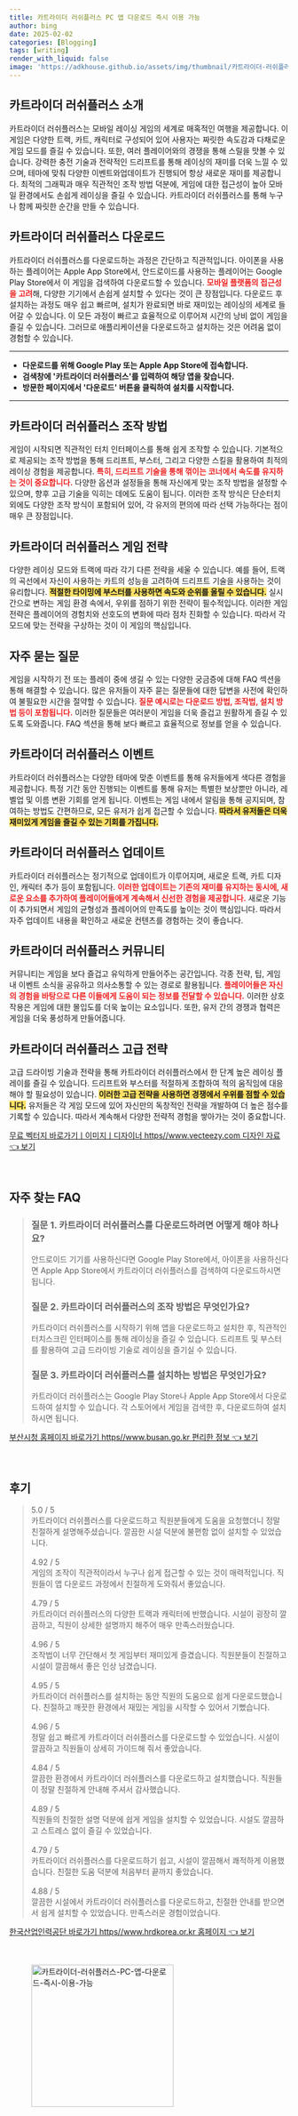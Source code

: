 ```yaml
---
title: 카트라이더 러쉬플러스 PC 앱 다운로드 즉시 이용 가능
author: bing
date: 2025-02-02
categories: [Blogging]
tags: [writing]
render_with_liquid: false
image: 'https://adkhouse.github.io/assets/img/thumbnail/카트라이더-러쉬플러스-PC-앱-다운로드-즉시-이용-가능.webp'
---
```



<h2 id='카트라이더_러쉬플러스_소개'>카트라이더 러쉬플러스 소개</h2>

<p>카트라이더 러쉬플러스는 모바일 레이싱 게임의 세계로 매혹적인 여행을 제공합니다. 이 게임은 다양한 트랙, 카트, 캐릭터로 구성되어 있어 사용자는 짜릿한 속도감과 다채로운 게임 모드를 즐길 수 있습니다. 또한, 여러 플레이어와의 경쟁을 통해 스릴을 맛볼 수 있습니다. 강력한 충전 기술과 전략적인 드리프트를 통해 레이싱의 재미를 더욱 느낄 수 있으며, 테마에 맞춰 다양한 이벤트와업데이트가 진행되어 항상 새로운 재미를 제공합니다. 최적의 그래픽과 매우 직관적인 조작 방법 덕분에, 게임에 대한 접근성이 높아 모바일 환경에서도 손쉽게 레이싱을 즐길 수 있습니다. 카트라이더 러쉬플러스를 통해 누구나 함께 짜릿한 순간을 만들 수 있습니다.</p>

<h2 id='카트라이더_러쉬플러스_다운로드'>카트라이더 러쉬플러스 다운로드</h2>

<p>카트라이더 러쉬플러스를 다운로드하는 과정은 간단하고 직관적입니다. 아이폰을 사용하는 플레이어는 Apple App Store에서, 안드로이드를 사용하는 플레이어는 Google Play Store에서 이 게임을 검색하여 다운로드할 수 있습니다. <b><span style="color: #ee2323;">모바일 플랫폼의 접근성을 고려</span></b>해, 다양한 기기에서 손쉽게 설치할 수 있다는 것이 큰 장점입니다. 다운로드 후 설치하는 과정도 매우 쉽고 빠르며, 설치가 완료되면 바로 재미있는 레이싱의 세계로 들어갈 수 있습니다. 이 모든 과정이 빠르고 효율적으로 이루어져 시간의 낭비 없이 게임을 즐길 수 있습니다. 그러므로 애플리케이션을 다운로드하고 설치하는 것은 어려움 없이 경험할 수 있습니다.</p>

<hr />

<ul>
    <li><b> 다운로드를 위해 Google Play 또는 Apple App Store에 접속합니다.</b></li>
    <li><b> 검색창에 '카트라이더 러쉬플러스'를 입력하여 해당 앱을 찾습니다.</b></li>
    <li><b> 방문한 페이지에서 '다운로드' 버튼을 클릭하여 설치를 시작합니다.</b></li>
</ul>

<hr />

<h2 id='카트라이더_러쉬플러스_조작'>카트라이더 러쉬플러스 조작 방법</h2>

<p>게임이 시작되면 직관적인 터치 인터페이스를 통해 쉽게 조작할 수 있습니다. 기본적으로 제공되는 조작 방법을 통해 드리프트, 부스터, 그리고 다양한 스킬을 활용하여 최적의 레이싱 경험을 제공합니다. <b><span style="color: #ee2323;">특히, 드리프트 기술을 통해 꺾이는 코너에서 속도를 유지하는 것이 중요합니다.</span></b> 다양한 옵션과 설정들을 통해 자신에게 맞는 조작 방법을 설정할 수 있으며, 향후 고급 기술을 익히는 데에도 도움이 됩니다. 이러한 조작 방식은 단순터치 외에도 다양한 조작 방식이 포함되어 있어, 각 유저의 편의에 따라 선택 가능하다는 점이 매우 큰 장점입니다.</p>

<h2 id='카트라이더_러쉬플러스_게임_전략'>카트라이더 러쉬플러스 게임 전략</h2>

<p>다양한 레이싱 모드와 트랙에 따라 각기 다른 전략을 세울 수 있습니다. 예를 들어, 트랙의 곡선에서 자신이 사용하는 카트의 성능을 고려하여 드리프트 기술을 사용하는 것이 유리합니다. <b><span style="background-color: #ffe066;">적절한 타이밍에 부스터를 사용하면 속도와 순위를 올릴 수 있습니다.</span></b> 실시간으로 변하는 게임 환경 속에서, 우위를 점하기 위한 전략이 필수적입니다. 이러한 게임 전략은 플레이어의 경험치와 선호도의 변화에 따라 점차 진화할 수 있습니다. 따라서 각 모드에 맞는 전략을 구상하는 것이 이 게임의 핵심입니다.</p>

<h2 id='자주_묻는_질문'>자주 묻는 질문</h2>

<p>게임을 시작하기 전 또는 플레이 중에 생길 수 있는 다양한 궁금증에 대해 FAQ 섹션을 통해 해결할 수 있습니다. 많은 유저들이 자주 묻는 질문들에 대한 답변을 사전에 확인하여 불필요한 시간을 절약할 수 있습니다. <b><span style="color: #ee2323;">질문 예시로는 다운로드 방법, 조작법, 설치 방법 등이 포함됩니다.</span></b> 이러한 질문들은 여러분이 게임을 더욱 즐겁고 원활하게 즐길 수 있도록 도와줍니다. FAQ 섹션을 통해 보다 빠르고 효율적으로 정보를 얻을 수 있습니다.</p>

<h2 id='카트라이더_러쉬플러스_이벤트'>카트라이더 러쉬플러스 이벤트</h2>

<p>카트라이더 러쉬플러스는 다양한 테마에 맞춘 이벤트를 통해 유저들에게 색다른 경험을 제공합니다. 특정 기간 동안 진행되는 이벤트를 통해 유저는 특별한 보상뿐만 아니라, 레벨업 및 이름 변환 기회를 얻게 됩니다. 이벤트는 게임 내에서 알림을 통해 공지되며, 참여하는 방법도 간편하므로, 모든 유저가 쉽게 접근할 수 있습니다. <b><span style="background-color: #ffe066;">따라서 유저들은 더욱 재미있게 게임을 즐길 수 있는 기회를 가집니다.</span></b></p>

<h2 id='카트라이더_러쉬플러스_업데이트'>카트라이더 러쉬플러스 업데이트</h2>

<p>카트라이더 러쉬플러스는 정기적으로 업데이트가 이루어지며, 새로운 트랙, 카트 디자인, 캐릭터 추가 등이 포함됩니다. <b><span style="color: #ee2323;">이러한 업데이트는 기존의 재미를 유지하는 동시에, 새로운 요소를 추가하여 플레이어들에게 계속해서 신선한 경험을 제공합니다.</span></b> 새로운 기능이 추가되면서 게임의 균형성과 플레이어의 만족도를 높이는 것이 핵심입니다. 따라서 자주 업데이트 내용을 확인하고 새로운 컨텐츠를 경험하는 것이 좋습니다.</p>

<h2 id='카트라이더_러쉬플러스_커뮤니티'>카트라이더 러쉬플러스 커뮤니티</h2>

<p>커뮤니티는 게임을 보다 즐겁고 유익하게 만들어주는 공간입니다. 각종 전략, 팁, 게임 내 이벤트 소식을 공유하고 의사소통할 수 있는 경로로 활용됩니다. <b><span style="color: #ee2323;">플레이어들은 자신의 경험을 바탕으로 다른 이들에게 도움이 되는 정보를 전달할 수 있습니다.</span></b> 이러한 상호작용은 게임에 대한 몰입도를 더욱 높이는 요소입니다. 또한, 유저 간의 경쟁과 협력은 게임을 더욱 풍성하게 만들어줍니다.</p>

<h2 id='카트라이더_러쉬플러스_고급_전략'>카트라이더 러쉬플러스 고급 전략</h2>

<p>고급 드라이빙 기술과 전략을 통해 카트라이더 러쉬플러스에서 한 단계 높은 레이싱 플레이를 즐길 수 있습니다. 드리프트와 부스터를 적절하게 조합하여 적의 움직임에 대응해야 할 필요성이 있습니다. <b><span style="background-color: #ffe066;">이러한 고급 전략을 사용하면 경쟁에서 우위를 점할 수 있습니다.</span></b> 유저들은 각 게임 모드에 있어 자신만의 독창적인 전략을 개발하여 더 높은 점수를 기록할 수 있습니다. 따라서 계속해서 다양한 전략적 경험을 쌓아가는 것이 중요합니다.</p>


<p><a class="click-button" title="무료 벡터지 바로가기ㅣ이미지ㅣ디자이너 https//www.vecteezy.com 디자인 자료" href="https://adkhouse.github.io/posts/%EB%AC%B4%EB%A3%8C-%EB%B2%A1%ED%84%B0%EC%A7%80-%EB%B0%94%EB%A1%9C%EA%B0%80%EA%B8%B0%E3%85%A3%EC%9D%B4%EB%AF%B8%EC%A7%80%E3%85%A3%EB%94%94%EC%9E%90%EC%9D%B4%EB%84%88-httpswww.vecteezy.com-%EB%94%94%EC%9E%90%EC%9D%B8-%EC%9E%90%EB%A3%8C/" rel="dofollow">무료 벡터지 바로가기ㅣ이미지ㅣ디자이너 https//www.vecteezy.com 디자인 자료 👈 보기</a></p><br>
<h2 id='자주_찾는_FAQ'>자주 찾는 FAQ</h2>
<div itemscope="" itemtype="https://schema.org/FAQPage"> 
<blockquote> 
<div itemscope="" itemprop="mainEntity" itemtype="https://schema.org/Question"> 
<h3 itemprop="name">질문 1. 카트라이더 러쉬플러스를 다운로드하려면 어떻게 해야 하나요?</h3> 
<div itemscope="" itemprop="acceptedAnswer" itemtype="https://schema.org/Answer"> 
<span itemprop="text"> 
<p>안드로이드 기기를 사용하신다면 Google Play Store에서, 아이폰을 사용하신다면 Apple App Store에서 카트라이더 러쉬플러스를 검색하여 다운로드하시면 됩니다.</p> 
</span> 
</div> 
</div> 

<div itemscope="" itemprop="mainEntity" itemtype="https://schema.org/Question"> 
<h3 itemprop="name">질문 2. 카트라이더 러쉬플러스의 조작 방법은 무엇인가요?</h3> 
<div itemscope="" itemprop="acceptedAnswer" itemtype="https://schema.org/Answer"> 
<span itemprop="text"> 
<p>카트라이더 러쉬플러스를 시작하기 위해 앱을 다운로드하고 설치한 후, 직관적인 터치스크린 인터페이스를 통해 레이싱을 즐길 수 있습니다. 드리프트 및 부스터를 활용하여 고급 드라이빙 기술로 레이싱을 즐기실 수 있습니다.</p> 
</span> 
</div> 
</div> 

<div itemscope="" itemprop="mainEntity" itemtype="https://schema.org/Question"> 
<h3 itemprop="name">질문 3. 카트라이더 러쉬플러스를 설치하는 방법은 무엇인가요?</h3> 
<div itemscope="" itemprop="acceptedAnswer" itemtype="https://schema.org/Answer"> 
<span itemprop="text"> 
<p>카트라이더 러쉬플러스는 Google Play Store나 Apple App Store에서 다운로드하여 설치할 수 있습니다. 각 스토어에서 게임을 검색한 후, 다운로드하여 설치하시면 됩니다.</p> 
</span> 
</div> 
</div> 
</blockquote> 
</div>
<p><a class="click-button" title="부산시청 홈페이지 바로가기 https//www.busan.go.kr 편리한 정보" href="https://adkhouse.github.io/posts/%EB%B6%80%EC%82%B0%EC%8B%9C%EC%B2%AD-%ED%99%88%ED%8E%98%EC%9D%B4%EC%A7%80-%EB%B0%94%EB%A1%9C%EA%B0%80%EA%B8%B0-httpswww.busan.go.kr-%ED%8E%B8%EB%A6%AC%ED%95%9C-%EC%A0%95%EB%B3%B4/" rel="dofollow">부산시청 홈페이지 바로가기 https//www.busan.go.kr 편리한 정보 👈 보기</a></p><br>
<h2 id='후기'>후기</h2>
<div itemscope itemtype="https://schema.org/Product">
  <blockquote>
  <div itemprop="review" itemscope itemtype="https://schema.org/Review">
      <div itemprop="reviewRating" itemscope itemtype="https://schema.org/Rating"> <span itemprop="ratingValue">5.0</span> / <span itemprop="bestRating">5</span> </div>
      <span itemprop="reviewBody">카트라이더 러쉬플러스를 다운로드하고 직원분들에게 도움을 요청했더니 정말 친절하게 설명해주셨습니다. 깔끔한 시설 덕분에 불편함 없이 설치할 수 있었습니다.</span>
  </div>
  <br>
  <div itemprop="review" itemscope itemtype="https://schema.org/Review">
      <div itemprop="reviewRating" itemscope itemtype="https://schema.org/Rating"> <span itemprop="ratingValue">4.92</span> / <span itemprop="bestRating">5</span> </div>
      <span itemprop="reviewBody">게임의 조작이 직관적이라서 누구나 쉽게 접근할 수 있는 것이 매력적입니다. 직원들이 앱 다운로드 과정에서 친절하게 도와줘서 좋았습니다.</span>
  </div>
  <br>
  <div itemprop="review" itemscope itemtype="https://schema.org/Review">
      <div itemprop="reviewRating" itemscope itemtype="https://schema.org/Rating"> <span itemprop="ratingValue">4.79</span> / <span itemprop="bestRating">5</span> </div>
      <span itemprop="reviewBody">카트라이더 러쉬플러스의 다양한 트랙과 캐릭터에 반했습니다. 시설이 굉장히 깔끔하고, 직원이 상세한 설명까지 해주어 매우 만족스러웠습니다.</span>
  </div>
  <br>
  <div itemprop="review" itemscope itemtype="https://schema.org/Review">
      <div itemprop="reviewRating" itemscope itemtype="https://schema.org/Rating"> <span itemprop="ratingValue">4.96</span> / <span itemprop="bestRating">5</span> </div>
      <span itemprop="reviewBody">조작법이 너무 간단해서 첫 게임부터 재미있게 즐겼습니다. 직원분들이 친절하고 시설이 깔끔해서 좋은 인상 남겼습니다.</span>
  </div>
  <br>
  <div itemprop="review" itemscope itemtype="https://schema.org/Review">
      <div itemprop="reviewRating" itemscope itemtype="https://schema.org/Rating"> <span itemprop="ratingValue">4.95</span> / <span itemprop="bestRating">5</span> </div>
      <span itemprop="reviewBody">카트라이더 러쉬플러스를 설치하는 동안 직원의 도움으로 쉽게 다운로드했습니다. 친절하고 깨끗한 환경에서 재밌는 게임을 시작할 수 있어서 기뻤습니다.</span>
  </div>
  <br>
  <div itemprop="review" itemscope itemtype="https://schema.org/Review">
      <div itemprop="reviewRating" itemscope itemtype="https://schema.org/Rating"> <span itemprop="ratingValue">4.96</span> / <span itemprop="bestRating">5</span> </div>
      <span itemprop="reviewBody">정말 쉽고 빠르게 카트라이더 러쉬플러스를 다운로드할 수 있었습니다. 시설이 깔끔하고 직원들이 상세히 가이드해 줘서 좋았습니다.</span>
  </div>
  <br>
  <div itemprop="review" itemscope itemtype="https://schema.org/Review">
      <div itemprop="reviewRating" itemscope itemtype="https://schema.org/Rating"> <span itemprop="ratingValue">4.84</span> / <span itemprop="bestRating">5</span> </div>
      <span itemprop="reviewBody">깔끔한 환경에서 카트라이더 러쉬플러스를 다운로드하고 설치했습니다. 직원들이 정말 친절하게 안내해 주셔서 감사했습니다.</span>
  </div>
  <br>
  <div itemprop="review" itemscope itemtype="https://schema.org/Review">
      <div itemprop="reviewRating" itemscope itemtype="https://schema.org/Rating"> <span itemprop="ratingValue">4.89</span> / <span itemprop="bestRating">5</span> </div>
      <span itemprop="reviewBody">직원들의 친절한 설명 덕분에 쉽게 게임을 설치할 수 있었습니다. 시설도 깔끔하고 스트레스 없이 즐길 수 있었습니다.</span>
  </div>
  <br>
  <div itemprop="review" itemscope itemtype="https://schema.org/Review">
      <div itemprop="reviewRating" itemscope itemtype="https://schema.org/Rating"> <span itemprop="ratingValue">4.79</span> / <span itemprop="bestRating">5</span> </div>
      <span itemprop="reviewBody">카트라이더 러쉬플러스를 다운로드하기 쉽고, 시설이 깔끔해서 쾌적하게 이용했습니다. 친절한 도움 덕분에 처음부터 끝까지 좋았습니다.</span>
  </div>
  <br>
  <div itemprop="review" itemscope itemtype="https://schema.org/Review">
      <div itemprop="reviewRating" itemscope itemtype="https://schema.org/Rating"> <span itemprop="ratingValue">4.88</span> / <span itemprop="bestRating">5</span> </div>
      <span itemprop="reviewBody">깔끔한 시설에서 카트라이더 러쉬플러스를 다운로드하고, 친절한 안내를 받으면서 쉽게 설치할 수 있었습니다. 만족스러운 경험이었습니다.</span>
  </div>
  </blockquote>
</div>
<p><a class="click-button" title="한국산업인력공단 바로가기 https//www.hrdkorea.or.kr 홈페이지" href="https://adkhouse.github.io/posts/%ED%95%9C%EA%B5%AD%EC%82%B0%EC%97%85%EC%9D%B8%EB%A0%A5%EA%B3%B5%EB%8B%A8-%EB%B0%94%EB%A1%9C%EA%B0%80%EA%B8%B0-httpswww.hrdkorea.or.kr-%ED%99%88%ED%8E%98%EC%9D%B4%EC%A7%80/" rel="dofollow">한국산업인력공단 바로가기 https//www.hrdkorea.or.kr 홈페이지 👈 보기</a></p><br>
<figure class="image"><img src="https://adkhouse.github.io/assets/img/thumbnail/카트라이더-러쉬플러스-PC-앱-다운로드-즉시-이용-가능.webp" alt="카트라이더-러쉬플러스-PC-앱-다운로드-즉시-이용-가능" width="256" height="256"></figure>